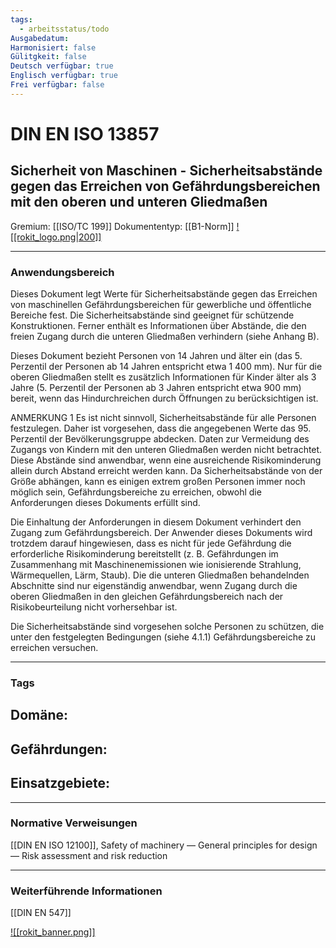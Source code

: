 ```yaml
---
tags:
  - arbeitsstatus/todo
Ausgabedatum: 
Harmonisiert: false
Gülitgkeit: false
Deutsch verfügbar: true
Englisch verfügbar: true
Frei verfügbar: false
---
```


# DIN EN ISO 13857
## Sicherheit von Maschinen - Sicherheitsabstände gegen das Erreichen von Gefährdungsbereichen mit den oberen und unteren Gliedmaßen

Gremium: [[ISO/TC 199]]
Dokumententyp: [[B1-Norm]]
[![[rokit_logo.png|200]]](https://public-robots.de/)

***
### Anwendungsbereich

Dieses Dokument legt Werte für Sicherheitsabstände gegen das Erreichen von maschinellen Gefährdungsbereichen für gewerbliche und öffentliche Bereiche fest. Die Sicherheitsabstände sind geeignet für schützende Konstruktionen. Ferner enthält es Informationen über Abstände, die den freien Zugang durch die unteren Gliedmaßen verhindern (siehe Anhang B).

Dieses Dokument bezieht Personen von 14 Jahren und älter ein (das 5. Perzentil der Personen ab 14 Jahren entspricht etwa 1 400 mm). Nur für die oberen Gliedmaßen stellt es zusätzlich Informationen für Kinder älter als 3 Jahre (5. Perzentil der Personen ab 3 Jahren entspricht etwa 900 mm) bereit, wenn das Hindurchreichen durch Öffnungen zu berücksichtigen ist.

ANMERKUNG 1 Es ist nicht sinnvoll, Sicherheitsabstände für alle Personen festzulegen. Daher ist vorgesehen, dass die angegebenen Werte das 95. Perzentil der Bevölkerungsgruppe abdecken.
Daten zur Vermeidung des Zugangs von Kindern mit den unteren Gliedmaßen werden nicht betrachtet. Diese Abstände sind anwendbar, wenn eine ausreichende Risikominderung allein durch Abstand erreicht werden kann. Da Sicherheitsabstände von der Größe abhängen, kann es einigen extrem großen Personen immer noch möglich sein, Gefährdungsbereiche zu erreichen, obwohl die Anforderungen dieses Dokuments erfüllt sind. 

Die Einhaltung der Anforderungen in diesem Dokument verhindert den Zugang zum Gefährdungsbereich. Der Anwender dieses Dokuments wird trotzdem darauf hingewiesen, dass es nicht für jede Gefährdung die erforderliche Risikominderung bereitstellt (z. B. Gefährdungen im Zusammenhang mit Maschinenemissionen wie ionisierende Strahlung, Wärmequellen, Lärm, Staub). Die die unteren Gliedmaßen behandelnden Abschnitte sind nur eigenständig anwendbar, wenn Zugang durch die oberen Gliedmaßen in den gleichen Gefährdungsbereich nach der Risikobeurteilung nicht vorhersehbar ist.

Die Sicherheitsabstände sind vorgesehen solche Personen zu schützen, die unter den festgelegten Bedingungen (siehe 4.1.1) Gefährdungsbereiche zu erreichen versuchen.

***
### Tags

Domäne:
- 

Gefährdungen:
- 

Einsatzgebiete:
- 

***
### Normative Verweisungen

[[DIN EN ISO 12100]], Safety of machinery — General principles for design — Risk assessment and risk reduction


***
### Weiterführende Informationen

[[DIN EN 547]]

[![[rokit_banner.png]]](https://public-robots.de/)
